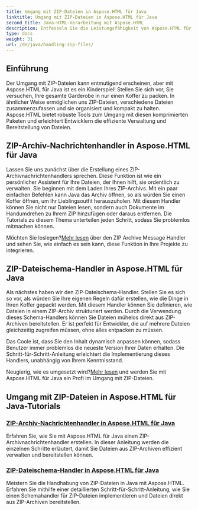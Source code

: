 ```yaml
---
title: Umgang mit ZIP-Dateien in Aspose.HTML für Java
linktitle: Umgang mit ZIP-Dateien in Aspose.HTML für Java
second_title: Java-HTML-Verarbeitung mit Aspose.HTML
description: Entfesseln Sie die Leistungsfähigkeit von Aspose.HTML für Java. Entdecken Sie Tutorials zum Umgang mit ZIP-Dateien und lernen Sie wichtige Techniken zur effektiven Verwaltung von ZIP-Archiven.
type: docs
weight: 31
url: /de/java/handling-zip-files/
---
```

## Einführung

Der Umgang mit ZIP-Dateien kann entmutigend erscheinen, aber mit Aspose.HTML für Java ist es ein Kinderspiel! Stellen Sie sich vor, Sie versuchen, Ihre gesamte Garderobe in nur einen Koffer zu packen. In ähnlicher Weise ermöglichen uns ZIP-Dateien, verschiedene Dateien zusammenzufassen und sie organisiert und kompakt zu halten. Aspose.HTML bietet robuste Tools zum Umgang mit diesen komprimierten Paketen und erleichtert Entwicklern die effiziente Verwaltung und Bereitstellung von Dateien.

## ZIP-Archiv-Nachrichtenhandler in Aspose.HTML für Java

Lassen Sie uns zunächst über die Erstellung eines ZIP-Archivnachrichtenhandlers sprechen. Diese Funktion ist wie ein persönlicher Assistent für Ihre Dateien, der Ihnen hilft, sie ordentlich zu verwalten. Sie beginnen mit dem Laden Ihres ZIP-Archivs. Mit ein paar einfachen Befehlen kann Java das Archiv öffnen, so als würden Sie einen Koffer öffnen, um Ihr Lieblingsoutfit herauszuholen. Mit diesem Handler können Sie nicht nur Dateien lesen, sondern auch Dokumente im Handumdrehen zu Ihrem ZIP hinzufügen oder daraus entfernen. Die Tutorials zu diesem Thema unterteilen jeden Schritt, sodass Sie problemlos mitmachen können. 

 Möchten Sie loslegen?[Mehr lesen](./zip-archive-message-handler/) über den ZIP Archive Message Handler und sehen Sie, wie einfach es sein kann, diese Funktion in Ihre Projekte zu integrieren.

## ZIP-Dateischema-Handler in Aspose.HTML für Java

Als nächstes haben wir den ZIP-Dateischema-Handler. Stellen Sie es sich so vor, als würden Sie Ihre eigenen Regeln dafür erstellen, wie die Dinge in Ihren Koffer gepackt werden. Mit diesem Handler können Sie definieren, wie Dateien in einem ZIP-Archiv strukturiert werden. Durch die Verwendung dieses Schema-Handlers können Sie Dateien mühelos direkt aus ZIP-Archiven bereitstellen. Er ist perfekt für Entwickler, die auf mehrere Dateien gleichzeitig zugreifen müssen, ohne alles entpacken zu müssen. 

Das Coole ist, dass Sie den Inhalt dynamisch anpassen können, sodass Benutzer immer problemlos die neueste Version Ihrer Daten erhalten. Die Schritt-für-Schritt-Anleitung erleichtert die Implementierung dieses Handlers, unabhängig von Ihrem Kenntnisstand. 

 Neugierig, wie es umgesetzt wird?[Mehr lesen](./zip-file-schema-handler/) und werden Sie mit Aspose.HTML für Java ein Profi im Umgang mit ZIP-Dateien.

## Umgang mit ZIP-Dateien in Aspose.HTML für Java-Tutorials
### [ZIP-Archiv-Nachrichtenhandler in Aspose.HTML für Java](./zip-archive-message-handler/)
Erfahren Sie, wie Sie mit Aspose.HTML für Java einen ZIP-Archivnachrichtenhandler erstellen. In dieser Anleitung werden die einzelnen Schritte erläutert, damit Sie Dateien aus ZIP-Archiven effizient verwalten und bereitstellen können.
### [ZIP-Dateischema-Handler in Aspose.HTML für Java](./zip-file-schema-handler/)
Meistern Sie die Handhabung von ZIP-Dateien in Java mit Aspose.HTML. Erfahren Sie mithilfe einer detaillierten Schritt-für-Schritt-Anleitung, wie Sie einen Schemahandler für ZIP-Dateien implementieren und Dateien direkt aus ZIP-Archiven bereitstellen.